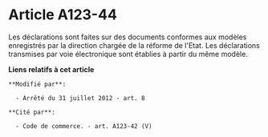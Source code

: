 # Article A123-44

Les déclarations sont faites   sur des documents conformes aux modèles enregistrés par la direction chargée de la réforme de
l'Etat. Les déclarations transmises par voie électronique sont établies à partir du même modèle.

**Liens relatifs à cet article**

	**Modifié par**:

	  - Arrêté du 31 juillet 2012 - art. 8

	**Cité par**:

	  - Code de commerce. - art. A123-42 (V)
